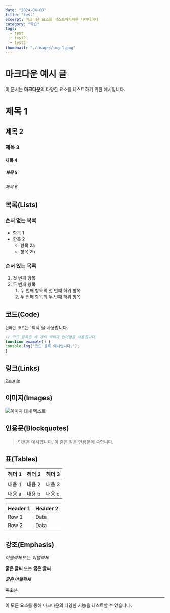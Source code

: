 ```yaml
---
date: "2024-04-08"
title: "test"
excerpt: 마크다운 요소를 테스트하기위한 더미데이터
category: "학습"
tags:
  - test
  - test2
  - test3
thumbnail: "./images/img-1.png"
---
```

# 마크다운 예시 글

이 문서는 **마크다운**의 다양한 요소를 테스트하기 위한 예시입니다.

# 제목 1
## 제목 2
### 제목 3
#### 제목 4
##### 제목 5
###### 제목 6

## 목록(Lists)

### 순서 없는 목록

- 항목 1
- 항목 2
   - 항목 2a
   - 항목 2b

### 순서 있는 목록

1. 첫 번째 항목
2. 두 번째 항목
   1. 두 번째 항목의 첫 번째 하위 항목
   2. 두 번째 항목의 두 번째 하위 항목

## 코드(Code)

`인라인 코드`는 \`백틱\`을 사용합니다.

```javascript
// 코드 블록은 세 개의 백틱과 언어명을 사용합니다.
function example() {
console.log("코드 블록 예시입니다.");
}
```

## 링크(Links)

[Google](https://www.google.com)

## 이미지(Images)

![이미지 대체 텍스트](https://via.placeholder.com/150)

## 인용문(Blockquotes)

> 인용문 예시입니다.
> 이 줄은 같은 인용문에 속합니다.

## 표(Tables)

| 헤더 1 | 헤더 2 | 헤더 3 |
|------|------|------|
| 내용 1 | 내용 2 | 내용 3 |
| 내용 a | 내용 b | 내용 c |

| Header 1 | Header 2 |  
|----------|----------|  
| Row 1    | Data     |  
| Row 2    | Data     |  


## 강조(Emphasis)

*이탤릭체* 또는 _이탤릭체_

**굵은 글씨** 또는 __굵은 글씨__

**_굵은 이탤릭체_**

~~취소선~~

---

이 모든 요소를 통해 마크다운의 다양한 기능을 테스트할 수 있습니다.
